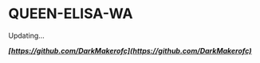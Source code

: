 # QUEEN-ELISA-WA
>
Updating...

***[https://github.com/DarkMakerofc](https://github.com/DarkMakerofc)***
